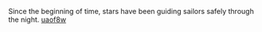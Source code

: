 Since the beginning of time, stars have been guiding sailors safely through the night. <a href="https://en.ueh.edu.vn/new-free-robux_RY02KZ.pdf">uaof8w</a>
